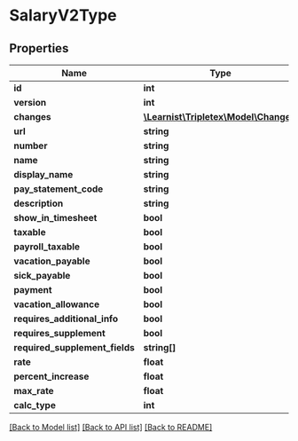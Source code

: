# SalaryV2Type

## Properties
Name | Type | Description | Notes
------------ | ------------- | ------------- | -------------
**id** | **int** |  | [optional] 
**version** | **int** |  | [optional] 
**changes** | [**\Learnist\Tripletex\Model\Change[]**](Change.md) |  | [optional] 
**url** | **string** |  | [optional] 
**number** | **string** |  | [optional] 
**name** | **string** |  | [optional] 
**display_name** | **string** |  | [optional] 
**pay_statement_code** | **string** |  | [optional] 
**description** | **string** |  | [optional] 
**show_in_timesheet** | **bool** |  | [optional] 
**taxable** | **bool** |  | [optional] 
**payroll_taxable** | **bool** |  | [optional] 
**vacation_payable** | **bool** |  | [optional] 
**sick_payable** | **bool** |  | [optional] 
**payment** | **bool** |  | [optional] 
**vacation_allowance** | **bool** |  | [optional] 
**requires_additional_info** | **bool** |  | [optional] 
**requires_supplement** | **bool** |  | [optional] 
**required_supplement_fields** | **string[]** |  | [optional] 
**rate** | **float** |  | [optional] 
**percent_increase** | **float** |  | [optional] 
**max_rate** | **float** |  | [optional] 
**calc_type** | **int** |  | [optional] 

[[Back to Model list]](../../README.md#documentation-for-models) [[Back to API list]](../../README.md#documentation-for-api-endpoints) [[Back to README]](../../README.md)

